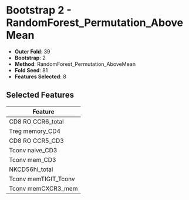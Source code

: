 # Bootstrap 2 - RandomForest_Permutation_AboveMean

- **Outer Fold**: 39
- **Bootstrap**: 2
- **Method**: RandomForest_Permutation_AboveMean
- **Fold Seed**: 81
- **Features Selected**: 8

## Selected Features

| Feature |
|---------|
| CD8 RO CCR6_total |
| Treg memory_CD4 |
| CD8 RO CCR5_CD3 |
| Tconv naive_CD3 |
| Tconv mem_CD3 |
| NKCD56hi_total |
| Tconv memTIGIT_Tconv |
| Tconv memCXCR3_mem |

